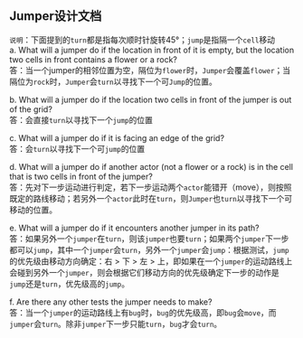 ## Jumper设计文档  
`说明`：下面提到的`turn`都是指每次顺时针旋转45°；`jump`是指隔一个`cell`移动  
a. What will a jumper do if the location in front of it is empty, but the location two cells in front contains a flower or a rock?  
答：当一个jumper的相邻位置为空，隔位为`flower`时，`Jumper`会覆盖`flower`；当隔位为`rock`时，`Jumper`会`turn`以寻找下一个可`Jump`的位置。    
  
b. What will a jumper do if the location two cells in front of the jumper is out of the grid?  
答：会直接`turn`以寻找下一个`jump`的位置  
  
c. What will a jumper do if it is facing an edge of the grid?  
答：会`turn`以寻找下一个可`jump`的位置  
  
d. What will a jumper do if another actor (not a flower or a rock) is in the cell that is two cells in front of the jumper?  
答：先对下一步运动进行判定，若下一步运动两个`actor`能错开（move），则按照既定的路线移动；若另外一个`actor`此时在`turn`，则`Jumper`也`turn`以寻找下一个可移动的位置。  
  
e. What will a jumper do if it encounters another jumper in its path?  
答：如果另外一个`jumper`在`turn`，则该`jumper`也要`turn`；如果两个`jumper`下一步都可以`jump`，其中一个`jumper`会`turn`，另外一个`jumper`会`jump`：根据测试，`jump`的优先级由移动方向确定：右 > 下 > 左 > 上，即如果在一个`jumper`的运动路线上会碰到另外一个`jumper`，则会根据它们移动方向的优先级确定下一步的动作是`jump`还是`turn`，优先级高的`jump`。  

  
f. Are there any other tests the jumper needs to make?  
答：当一个`jumper`的运动路线上有`bug`时，`bug`的优先级高，即`bug`会`move`，而`jumper`会`turn`。除非`jumper`下一步只能`turn`，`bug`才会`turn`。